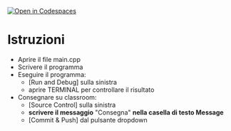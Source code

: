 [![Open in Codespaces](https://classroom.github.com/assets/launch-codespace-2972f46106e565e64193e422d61a12cf1da4916b45550586e14ef0a7c637dd04.svg)](https://classroom.github.com/open-in-codespaces?assignment_repo_id=16491303)
# Istruzioni
- Aprire il file main.cpp
- Scrivere il programma
- Eseguire il programma:
   - [Run and Debug] sulla sinistra
   - aprire TERMINAL per controllare il risultato
- Consegnare su classroom:
   - [Source Control] sulla sinistra
   - **scrivere il messaggio** "Consegna" **nella casella di testo Message**
   - [Commit & Push] dal pulsante dropdown
